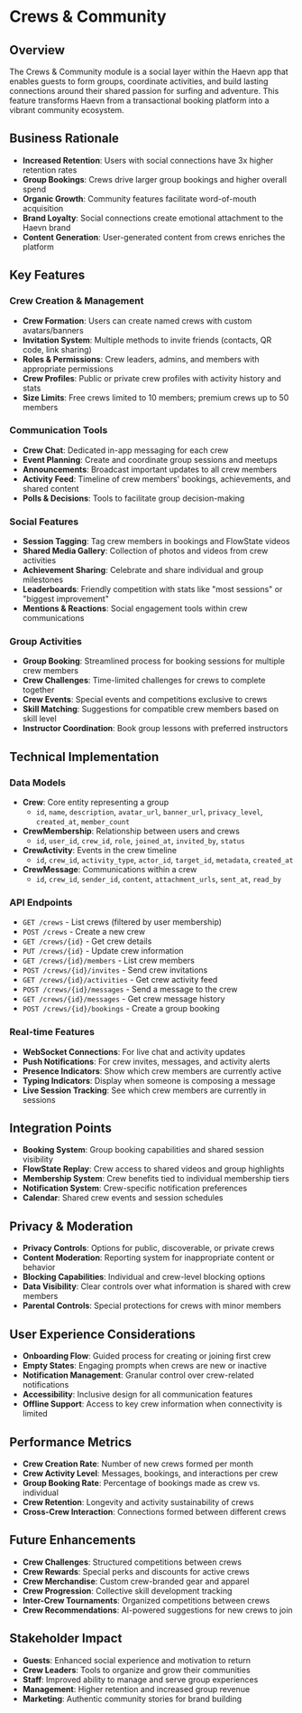 # Crews & Community

## Overview

The Crews & Community module is a social layer within the Haevn app that enables guests to form groups, coordinate activities, and build lasting connections around their shared passion for surfing and adventure. This feature transforms Haevn from a transactional booking platform into a vibrant community ecosystem.

## Business Rationale

* **Increased Retention**: Users with social connections have 3x higher retention rates
* **Group Bookings**: Crews drive larger group bookings and higher overall spend
* **Organic Growth**: Community features facilitate word-of-mouth acquisition
* **Brand Loyalty**: Social connections create emotional attachment to the Haevn brand
* **Content Generation**: User-generated content from crews enriches the platform

## Key Features

### Crew Creation & Management

* **Crew Formation**: Users can create named crews with custom avatars/banners
* **Invitation System**: Multiple methods to invite friends (contacts, QR code, link sharing)
* **Roles & Permissions**: Crew leaders, admins, and members with appropriate permissions
* **Crew Profiles**: Public or private crew profiles with activity history and stats
* **Size Limits**: Free crews limited to 10 members; premium crews up to 50 members

### Communication Tools

* **Crew Chat**: Dedicated in-app messaging for each crew
* **Event Planning**: Create and coordinate group sessions and meetups
* **Announcements**: Broadcast important updates to all crew members
* **Activity Feed**: Timeline of crew members' bookings, achievements, and shared content
* **Polls & Decisions**: Tools to facilitate group decision-making

### Social Features

* **Session Tagging**: Tag crew members in bookings and FlowState videos
* **Shared Media Gallery**: Collection of photos and videos from crew activities
* **Achievement Sharing**: Celebrate and share individual and group milestones
* **Leaderboards**: Friendly competition with stats like "most sessions" or "biggest improvement"
* **Mentions & Reactions**: Social engagement tools within crew communications

### Group Activities

* **Group Booking**: Streamlined process for booking sessions for multiple crew members
* **Crew Challenges**: Time-limited challenges for crews to complete together
* **Crew Events**: Special events and competitions exclusive to crews
* **Skill Matching**: Suggestions for compatible crew members based on skill level
* **Instructor Coordination**: Book group lessons with preferred instructors

## Technical Implementation

### Data Models

* **Crew**: Core entity representing a group
  * `id`, `name`, `description`, `avatar_url`, `banner_url`, `privacy_level`, `created_at`, `member_count`
* **CrewMembership**: Relationship between users and crews
  * `id`, `user_id`, `crew_id`, `role`, `joined_at`, `invited_by`, `status`
* **CrewActivity**: Events in the crew timeline
  * `id`, `crew_id`, `activity_type`, `actor_id`, `target_id`, `metadata`, `created_at`
* **CrewMessage**: Communications within a crew
  * `id`, `crew_id`, `sender_id`, `content`, `attachment_urls`, `sent_at`, `read_by`

### API Endpoints

* `GET /crews` - List crews (filtered by user membership)
* `POST /crews` - Create a new crew
* `GET /crews/{id}` - Get crew details
* `PUT /crews/{id}` - Update crew information
* `GET /crews/{id}/members` - List crew members
* `POST /crews/{id}/invites` - Send crew invitations
* `GET /crews/{id}/activities` - Get crew activity feed
* `POST /crews/{id}/messages` - Send a message to the crew
* `GET /crews/{id}/messages` - Get crew message history
* `POST /crews/{id}/bookings` - Create a group booking

### Real-time Features

* **WebSocket Connections**: For live chat and activity updates
* **Push Notifications**: For crew invites, messages, and activity alerts
* **Presence Indicators**: Show which crew members are currently active
* **Typing Indicators**: Display when someone is composing a message
* **Live Session Tracking**: See which crew members are currently in sessions

## Integration Points

* **Booking System**: Group booking capabilities and shared session visibility
* **FlowState Replay**: Crew access to shared videos and group highlights
* **Membership System**: Crew benefits tied to individual membership tiers
* **Notification System**: Crew-specific notification preferences
* **Calendar**: Shared crew events and session schedules

## Privacy & Moderation

* **Privacy Controls**: Options for public, discoverable, or private crews
* **Content Moderation**: Reporting system for inappropriate content or behavior
* **Blocking Capabilities**: Individual and crew-level blocking options
* **Data Visibility**: Clear controls over what information is shared with crew members
* **Parental Controls**: Special protections for crews with minor members

## User Experience Considerations

* **Onboarding Flow**: Guided process for creating or joining first crew
* **Empty States**: Engaging prompts when crews are new or inactive
* **Notification Management**: Granular control over crew-related notifications
* **Accessibility**: Inclusive design for all communication features
* **Offline Support**: Access to key crew information when connectivity is limited

## Performance Metrics

* **Crew Creation Rate**: Number of new crews formed per month
* **Crew Activity Level**: Messages, bookings, and interactions per crew
* **Group Booking Rate**: Percentage of bookings made as crew vs. individual
* **Crew Retention**: Longevity and activity sustainability of crews
* **Cross-Crew Interaction**: Connections formed between different crews

## Future Enhancements

* **Crew Challenges**: Structured competitions between crews
* **Crew Rewards**: Special perks and discounts for active crews
* **Crew Merchandise**: Custom crew-branded gear and apparel
* **Crew Progression**: Collective skill development tracking
* **Inter-Crew Tournaments**: Organized competitions between crews
* **Crew Recommendations**: AI-powered suggestions for new crews to join

## Stakeholder Impact

* **Guests**: Enhanced social experience and motivation to return
* **Crew Leaders**: Tools to organize and grow their communities
* **Staff**: Improved ability to manage and serve group experiences
* **Management**: Higher retention and increased group revenue
* **Marketing**: Authentic community stories for brand building

